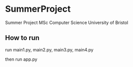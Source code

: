 # SummerProject
Summer Project MSc Computer Science University of Bristol

## How to run

run main1.py, main2.py, main3.py, main4.py 

then run app.py

